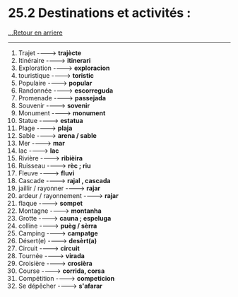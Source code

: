 # 25.2 Destinations et activités : 

[...Retour en arriere](../../../menu_fiches.md)

---

1. Trajet  ----> **trajècte**
2. Itinéraire  ----> **itinerari**
3. Exploration  ----> **exploracion**
4. touristique  ----> **toristic**
5. Populaire ----> **popular**
6. Randonnée  ----> **escorreguda**
7. Promenade  ----> **passejada**
8. Souvenir  ----> **sovenir**
9. Monument  ----> **monument**
10. Statue  ----> **estatua**
11. Plage  ----> **plaja**
12. Sable  ----> **arena / sable**
13. Mer  ----> **mar**
14. lac  ----> **lac**
15. Rivière  ----> **ribièira**
16. Ruisseau ----> **rèc ; riu**
17. Fleuve ----> **fluvi**
18. Cascade  ----> **rajal , cascada**
19. jaillir / rayonner ----> **rajar**
20. ardeur / rayonnement ----> **rajar**
21. flaque  ----> **sompet**
22. Montagne  ----> **montanha**
23. Grotte  ----> **cauna ; espeluga**
24. colline  ----> **puèg / sèrra**
25. Camping  ----> **campatge**
26. Désert(e)  ----> **desèrt(a)**
27. Circuit  ----> **circuit**
28. Tournée ----> **virada**
29. Croisière  ----> **crosièra**
30. Course  ----> **corrida, corsa**
31. Compétition  ----> **competicion**
32. Se dépêcher  ----> **s'afarar**
